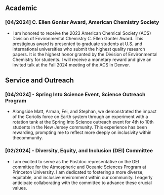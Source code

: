
## Academic
### [04/2024] C. Ellen Gonter Award, American Chemistry Society
- I am honored to receive the 2023 American Chemical Society (ACS) Division of Environmental Chemistry C. Ellen Gonter Award. This prestigious award is presented to graduate students at U.S. and international universities who submit the highest quality research papers. It is the highest honor granted by the Division of Environmental Chemistry for students. I will receive a monetary reward and give an invited talk at the Fall 2024 meeting of the ACS in Denver.

## Service and Outreach
### [04/2024] -  Spring Into Science Event, Science Outreach Program
- Alongside Matt, Arman, Fei, and Stephan, we demonstrated the impact of the Coriolis force on Earth system through an experiment with a rotation tank at the Spring Into Science outreach event for 4th to 10th students in the New Jersey community. This experience has been rewarding, prompting me to reflect more deeply on inclusivity within thecommunity.

### [02/2024] - Diversity, Equity, and Inclusion (DEI) Committee  
- I am excited to serve as the Postdoc representative on the DEI committee for the Atmospheric and Oceanic Sciences Program at Princeton University. I am dedicated to fostering a more diverse, equitable, and inclusive environment within our community. I eagerly anticipate collaborating with the committee to advance these crucial values.

